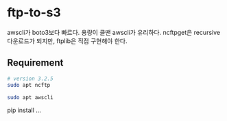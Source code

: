 # ftp-to-s3

awscli가 boto3보다 빠르다. 용량이 클땐 awscli가 유리하다.
ncftpget은 recursive 다운로드가 되지만, ftplib은 직접 구현해야 한다.

## Requirement

```sh
# version 3.2.5
sudo apt ncftp

sudo apt awscli
```

pip install ...